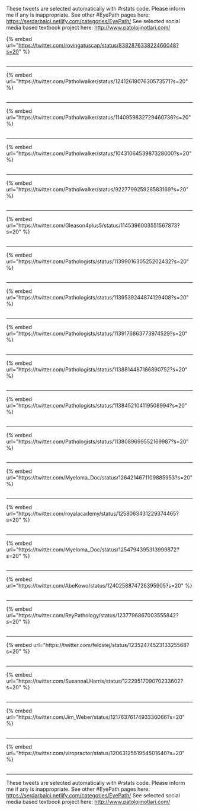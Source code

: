 

These tweets are selected automatically with #rstats code. Please inform me if any is inappropriate.
See other #EyePath pages here: https://serdarbalci.netlify.com/categories/EyePath/ 
See selected social media based textbook project here: http://www.patolojinotlari.com/

{% embed url="https://twitter.com/rovingatuscap/status/838287633822466048?s=20" %}<br>
<br>
<hr>
{% embed url="https://twitter.com/Patholwalker/status/1241261807630573571?s=20" %}<br>
<br>
<hr>
{% embed url="https://twitter.com/Patholwalker/status/1140959832729460736?s=20" %}<br>
<br>
<hr>
{% embed url="https://twitter.com/Patholwalker/status/1043106453987328000?s=20" %}<br>
<br>
<hr>
{% embed url="https://twitter.com/Patholwalker/status/922779925928583169?s=20" %}<br>
<br>
<hr>
{% embed url="https://twitter.com/Gleason4plus5/status/1145396003551567873?s=20" %}<br>
<br>
<hr>
{% embed url="https://twitter.com/Pathologists/status/1139901630525202432?s=20" %}<br>
<br>
<hr>
{% embed url="https://twitter.com/Pathologists/status/1139539244874129408?s=20" %}<br>
<br>
<hr>
{% embed url="https://twitter.com/Pathologists/status/1139176863773974529?s=20" %}<br>
<br>
<hr>
{% embed url="https://twitter.com/Pathologists/status/1138814487186890752?s=20" %}<br>
<br>
<hr>
{% embed url="https://twitter.com/Pathologists/status/1138452104119508994?s=20" %}<br>
<br>
<hr>
{% embed url="https://twitter.com/Pathologists/status/1138089699552169987?s=20" %}<br>
<br>
<hr>
{% embed url="https://twitter.com/Myeloma_Doc/status/1264214671109885953?s=20" %}<br>
<br>
<hr>
{% embed url="https://twitter.com/royalacademy/status/1258063431229374465?s=20" %}<br>
<br>
<hr>
{% embed url="https://twitter.com/Myeloma_Doc/status/1254794395313999872?s=20" %}<br>
<br>
<hr>
{% embed url="https://twitter.com/AbeKowo/status/1240258874726395905?s=20" %}<br>
<br>
<hr>
{% embed url="https://twitter.com/ReyPathology/status/1237796867003555842?s=20" %}<br>
<br>
<hr>
{% embed url="https://twitter.com/feldstej/status/1235247452313325568?s=20" %}<br>
<br>
<hr>
{% embed url="https://twitter.com/SusannaLHarris/status/1222951709070233602?s=20" %}<br>
<br>
<hr>
{% embed url="https://twitter.com/Jim_Weber/status/1217637617493336066?s=20" %}<br>
<br>
<hr>
{% embed url="https://twitter.com/viropractor/status/1206312551954501640?s=20" %}<br>
<br>
<hr>


These tweets are selected automatically with #rstats code. Please inform me if any is inappropriate.
See other #EyePath pages here: https://serdarbalci.netlify.com/categories/EyePath/ 
See selected social media based textbook project here: http://www.patolojinotlari.com/
